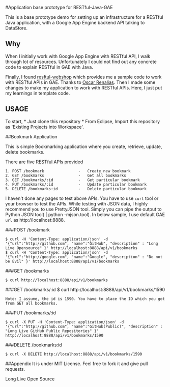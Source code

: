 #Application base prototype for RESTful-Java-GAE

This is a base prototype demo for setting up an infrastructure for a RESTful Java application, with a Google App Engine backend API talking to DataStore.

## Why

When I initially work with Google App Engine with RESTful API, I walk through lot of resources.
Unfortunately I could not find out any concrete code to explain RESTful in GAE with Java.

Finally, I found [resftul-webshop](https://github.com/oscarrenalias/restful-webshop) which provides me a sample code to work with RESTful APIs in GAE. Thanks to [Oscar Renalias](https://github.com/oscarrenalias).
Then I made some changes to make my application to work with RESTful APIs. Here, I just put my learnings in template code. 

## USAGE

To start, 
	* Just clone this repository
	* From Eclipse, Import this repository as 'Existing Projects into Workspace'. 

##Bookmark Application

This is simple Bookmarking application where you create, retrieve, update, delete bookmarks.

There are five RESTful APIs provided

	1. POST /bookmark				-	Create new bookmark
	2. GET /bookmarks				-	Get all bookmarks
	3. GET /bookmarks/:id			-	Get particular bookmark
	4. PUT /bookmarks/:id			-	Update particular bookmark
	5. DELETE /bookmarks:id			-	Delete particular bookmark

I haven't done any pages to test above APIs. You have to use `curl` tool or your browser to test the APIs.
While testing with JSON data, I highly recommend you to use PrettyJSON tool. Simply you can pipe the output to Python JSON tool( | python -mjson.tool).
In below sample, I use default GAE `url` as http://localhost:8888.

###POST /bookmark

	$ curl -H 'Content-Type: application/json' -d '{"url":"http://github.com", "name":"GitHub", "description" : "Long Live Opensource" }' http://localhost:8888/api/v1/bookmarks
	$ curl -H 'Content-Type: application/json' -d '{"url":"http://google.com", "name":"Google", "description" : "Do not be Evil" }' http://localhost:8888/api/v1/bookmarks

###GET /bookmarks

	$ curl http://localhost:8888/api/v1/bookmarks

###GET /bookmarks/:id
	$ curl http://localhost:8888/api/v1/bookmarks/1590
	
	Note: I assume, the id is 1590. You have to place the ID which you got from GET all bookmarks.
	
###PUT /bookmarks/:id

	$ curl -X PUT -H 'Content-Type: application/json' -d '{"url":"http://github.com", "name":"GitHub(Public)", "description" : "Long Live GitHub Public Repositories" }' http://localhost:8888/api/v1/bookmarks/1590

###DELETE /bookmarks:id

	$ curl -X DELETE http://localhost:8888/api/v1/bookmarks/1590


##Appendix
It is under MIT License.
Feel free to fork it and give pull requests.

Long Live Open Source
